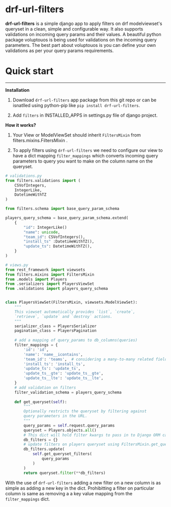 # drf-url-filters

**drf-url-filters** is a simple django app to apply filters on drf modelviewset's
queryset in a clean, simple and configurable way. It also supports validations
on incoming query params and their values. A beautiful python package voluptouos is being used for validations on the incoming query parameters. The best part about voluptouos is you can define your own validations as per your query params requirements.

# Quick start
---
**Installation**
    
1. Download `drf-url-filters` app package from this git repo or can be isnatlled using python-pip like `pip install drf-url-filters`.

2. Add `filters` in INSTALLED_APPS in settings.py file of django project.

**How it works?**

1. Your View or ModelViewSet should inherit `FiltersMixin` from filters.mixins.FiltersMixin .

2. To apply filters using `drf-url-filters` we need to configure our view to have a dict mapping `filter_mappings` which converts incoming query parameters to query you want to make on the column name on the queryset. 

```python
# validations.py
from filters.validations import (
    CSVofIntegers,
    IntegerLike,
    DatetimeWithTZ
)

from filters.schema import base_query_param_schema

players_query_schema = base_query_param_schema.extend(
    {
        "id": IntegerLike()
        "name": unicode,
        "team_id": CSVofIntegers(),
        "install_ts" :DatetimeWithTZ(),
        "update_ts": DatetimeWithTZ(),
    }
)

# views.py
from rest_framework import viewsets
from filters.mixins import FiltersMixin
from .models import Players
from .serializers import PlayersViewSet
from .validations import players_query_schema


class PlayersViewSet(FiltersMixin, viewsets.ModelViewSet):
    """
    This viewset automatically provides `list`, `create`,
    `retrieve`, `update` and `destroy` actions.
    """
    serializer_class = PlayersSerializer
    pagination_class = PlayersPagination
    
    # add a mapping of query_params to db_columns(queries) 
    filter_mappings = {
        'id': 'id',
        'name': 'name__icontains',
        'team_id': 'teams',  # considering a many-to-many related field
        'install_ts': 'install_ts',
        'update_ts': 'update_ts',
        'update_ts__gte': 'update_ts__gte',
        'update_ts__lte': 'update_ts__lte',
    }
    # add validation on filters
    filter_validation_schema = players_query_schema
    
    def get_queryset(self):
        """
        Optionally restricts the queryset by filtering against
        query parameters in the URL.
        """
        query_params = self.request.query_params
        queryset = Players.objects.all()
        # This dict will hold filter kwargs to pass in to Django ORM calls.
        db_filters = {}
        # update filters on players queryset using FiltersMixin.get_queryset_filters
        db_filters.update(
            self.get_queryset_filters(
                query_params
            )
        )
        return queryset.filter(**db_filters)
```

With the use of `drf-url-filters` adding a new filter on a new column is as simple as adding a new key in the dict. Prohibitting a filter on particular column is same as removing a a key value mapping from the `filter_mappings` dict.
